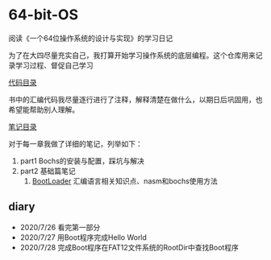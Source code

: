 # 64-bit-OS

阅读《一个64位操作系统的设计与实现》的学习日记

为了在大四尽量充实自己，我打算开始学习操作系统的底层编程。这个仓库用来记录学习过程、督促自己学习

[代码目录](source)

书中的汇编代码我尽量逐行进行了注释，解释清楚在做什么，以期日后巩固用，也希望能帮助别人理解。

[笔记目录](notes)

对于每一章我做了详细的笔记，列举如下：
1. part1 Bochs的安装与配置，踩坑与解决
2. part2 基础篇笔记
   1. [BootLoader](notes/part2/3-1%20BootLoader.md) 汇编语言相关知识点、nasm和bochs使用方法

## diary

+ 2020/7/26 看完第一部分
+ 2020/7/27 用Boot程序完成Hello World
+ 2020/7/28 完成Boot程序在FAT12文件系统的RootDir中查找Boot程序

